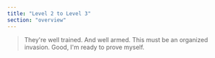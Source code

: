 ```yaml
---
title: "Level 2 to Level 3"
section: "overview"
---
```


> They're well trained. And well armed. This must be an organized invasion. Good, I'm ready to prove myself.